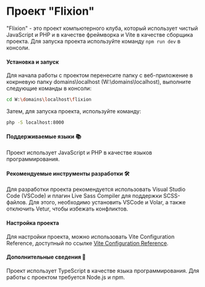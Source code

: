 # Проект "Flixion"

"Flixion" - это проект компьютерного клуба, который использует чистый JavaScript и PHP и в качестве фреймворка и Vite в качестве сборщика проекта. Для запуска проекта используйте команду `npm run dev` в консоли.

#### Установка и запуск

Для начала работы с проектом перенесите папку с веб-приложение в кокрневую папку domains\localhost (W:\domains\localhost), выполните следующие команды в консоли:

```sh
cd W:\domains\localhost\flixion
```

Затем, для запуска проекта, используйте команду:

```sh
php -S localhost:8000
```

#### Поддерживаемые языки 📚

Проект использует JavaScript и PHP в качестве языков программирования.

#### Рекомендуемые инструменты разработки 🛠️

Для разработки проекта рекомендуется использовать Visual Studio Code (VSCode) и плагин Live Sass Compiler для поддержки SCSS-файлов. Для этого, необходимо установить VSCode и Volar, а также отключить Vetur, чтобы избежать конфликтов.

#### Настройка проекта

Для настройки проекта, можно использовать Vite Configuration Reference, доступный по ссылке [Vite Configuration Reference](https://vitejs.dev/config/).

#### Дополнительные сведения 📝

Проект использует TypeScript в качестве языка программирования. Для работы с проектом требуется Node.js и npm.
